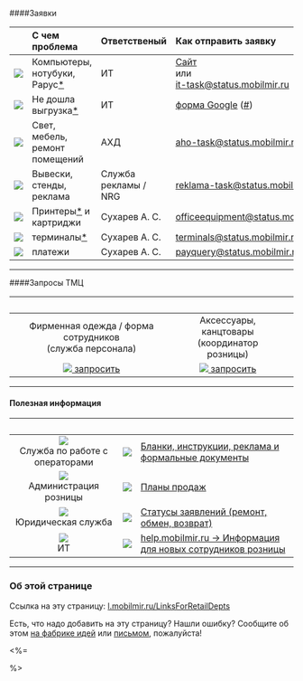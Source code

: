 ####Заявки

&nbsp; | С чем проблема | Ответственый | Как отправить заявку
:--:|:--|:--|:--
![][ITTaskImg] | Компьютеры, нотубуки, Рарус[\*][resolvefaster] | ИТ | [Сайт][NewTaskFreshService]<br>или<br>[it-task@status.mobilmir.ru][mailittask]
![][ExchangeFileImg] | Не дошла выгрузка[\*][WhatIsExchangeFiles] | ИТ | [форма Google][ExchangeNotArrive] ([#][ExchangeNotArriveList])
![][AXOTaskImg] | Свет, мебель, ремонт помещений | АХД | [aho-task@status.mobilmir.ru][AXOTask]
![][ReklamaTaskImg] | Вывески, стенды, реклама | Служба рекламы / NRG | [reklama-task@status.mobilmir.ru][ReklamaTask]
![][PrintersCartridgesImg] | Принтеры[\*][PrintersTasksTip] и картриджи | Сухарев А. С. | [officeequipment@status.mobilmir.ru](mailto:officeequipment@status.mobilmir.ru)
![][TerminalsImg] | терминалы[\*][TerminalsTip] | Сухарев А. С. | [terminals@status.mobilmir.ru](mailto:terminals@status.mobilmir.ru)
![][TerminalCheckImg] | платежи | Сухарев А. С. | [payquery@status.mobilmir.ru](mailto:payquery@status.mobilmir.ru "Запросы по платежам")


---

####Запросы ТМЦ

&nbsp; | &nbsp; | &nbsp;
:--:|:--:|:--:
Фирменная одежда / форма сотрудников<br>(служба персонала) | Аксессуары, канцтовары<br>(координатор розницы)
[![][FormQImg] запросить][FormQuery] | [![][AssetsImg] запросить][AssetsQ]


---
#### Полезная информация

&nbsp; | &nbsp; | &nbsp;
:--:|:--:|:--
![][MTSBeeMega]<br>Служба по работе с операторами | [![][GoogleDriveIcon]][CommOpsGD] | [Бланки, инструкции, реклама и формальные документы][CommOpsGD]
![](http://i.imgur.com/PghXiFf.png)<br>Администрация розницы | [![][GoogleDriveIcon]][SalesPlansGD] | [Планы продаж][SalesPlansGD]
![](http://i.imgur.com/4HIgfgg.png)<br>Юридическая служба | [![][GoogleSheetIcon]][ClaimStatuses] | [Статусы заявлений (ремонт, обмен, возврат)][ClaimStatuses]
![](http://i.imgur.com/xdklML6.png)<br>ИТ | [![][GoogleSitesIcon]][info-for-newbies-in-retaildepts] | [help.mobilmir.ru → Информация для новых сотрудников розницы][info-for-newbies-in-retaildepts]


----------

### Об этой странице

Ссылка на эту страницу: [l.mobilmir.ru/LinksForRetailDepts](http://l.mobilmir.ru/LinksForRetailDepts)

Есть, что надо добавить на эту страницу? Нашли ошибку? Сообщите об этом [на фабрике идей][LinksForRetailDeptsFI] или [письмом][LinksForRetailDeptsMail], пожалуйста!


[ITTaskImg]: https://cdn1.iconfinder.com/data/icons/gamedevtycoon-platforms/128/PC-2.png
[NewTaskFreshService]: http://itmobilmirru.freshservice.com/support/tickets/new "обратите внимание, после ввода темы справа появляются готовые решения"
[mailittask]: mailto:it-task@status.mobilmir.ru?subject=суть%20проблемы%20и%20название%20устройства%20или%20программы,%20в%20которой%20она%20возникает&body=что%20вы%20делаете,%20что%20происходит%20сейчас,%20и%20как%20должно%20быть,%20когда%20всё%20работает%20нормально.%0D%0AПросим%20описывать%20так,%20чтобы%20можно%20было%20проверить%20без%20дополнительных%20вопросов. "Эта ссылка содержит шаблон письма. Пожалуйста, не игнорируйте его содержимое!"
[resolvefaster]: http://itmobilmirru.freshservice.com/support/solutions/articles/10994-- "Щёлкните, чтобы прочитать, как делать заявки, чтобы мы их разрешали быстрее"
[ExchangeNotArrive]: https://docs.google.com/a/mobilmir.ru/forms/d/1PsN5CCNNvUWXdpURKXuiF_KN2TAMIoEiFBDvMRqzthw/viewform
[ExchangeNotArriveImg]: http://i.imgur.com/bTUFlXU.png
[ExchangeNotArriveList]: https://docs.google.com/spreadsheets/u/1/d/12xY7ch91QuJvBnxA3IWWWvQpDHwjpUU0UtlxHcROfY0/preview "Список заявок с состояниями"
[WhatIsExchangeFiles]: http://l.mobilmir.ru/whatisrarusexchangefile "щёлкните, чтобы открыть страницу с описанием, что такое выгрузки"

[AXOTaskImg]: http://i.imgur.com/6el4OmS.jpg?1
[AXOTask]: mailto:aho-task@status.mobilmir.ru?subject=Название%20отдела:%20Предмет,%20который%20надо%20починить,%20установить%20и%20т.п.&amp;body=Подробное%20описание%20проблемы%20или%20задачи

[ReklamaTaskImg]: http://i.imgur.com/P9NSAby.png?1
[ReklamaTask]: mailto:reklama-task@status.mobilmir.ru?subject=Название%20отдела:%20Кратко%20суть&amp;body=Подробное%20описание%20проблемы%20или%20задачи

[PrintersTasksTip]: http://itmobilmirru.freshservice.com/support/solutions/articles/10732 "насчёт принтеров – не всегда; щелкните, чтобы узнать подробности"
[TerminalsTip]: # "терминалы, принимающие наличные (сейчас Роспей)"
[LinksForRetailDeptsFI]: http://i.mobilmir.ru/ideas/?PAGE_NAME=message&FID=5&TID=992&MID=12984&result=new "Фабрика идей"
[CommOpsGD]: https://drive.google.com/a/mobilmir.ru/folderview?id=0B3v6tF6UW2aGYm9STkJYUWRnVTQ&usp=sharing "Информация от службы по работе с операторами на диске Google"
[SalesPlansGD]: https://drive.google.com/drive/folders/0B2X-6fVbs2DydGJoWUFPRWZRckE "Планы продаж на диске Google"
[ClaimStatuses]: https://docs.google.com/spreadsheets/d/13RFwnirgbfalVo1FY-bTGg8EcaZaVEawqkiyRZKUPgQ/preview "Таблица статусов заявлений (претензий) на диске Google"
[info-for-newbies-in-retaildepts]: https://sites.google.com/a/mobilmir.ru/help/rules/info-for-newbies-in-retaildepts "Информация для новых сотрудников розницы"
[LinksForRetailDeptsMail]: mailto:retail-bookmarks@status.mobilmir.ru?subject=Закладки%20для%20розницы

[HRQueries]: https://docs.google.com/a/mobilmir.ru/spreadsheet/viewform?formkey=dEJfSEpMV181U0NraGVoX0JYcDBFNWc6MQ#gid=0
[HRQueriesImg]: http://i.imgur.com/59S2ODX.png
[FormQuery]: https://docs.google.com/a/mobilmir.ru/forms/d/e/1FAIpQLSc04h9SljTRCWkuEiDCoSouedWuk9Gbscd97CLqt8c6jQWQ5A/viewform
[FormQImg]: http://i.imgur.com/AR56YZI.png
[AssetsQ]: https://docs.google.com/a/mobilmir.ru/spreadsheet/viewform?formkey=dHd4cmZPbUpGSDNIMlVFczY0MTJ0YVE6MQ
[AssetsImg]: http://i.imgur.com/sAzaYLi.png
[ChecksTicketsQ]: 
https://docs.google.com/a/mobilmir.ru/forms/d/1t1M_75M0NCaud6cTfBWnB7EFLvQ40NYrmQvChVqJo9Q/viewform?pli=1
[ChecksTicketsImg]: http://i.imgur.com/JzqWCUs.png
[PrintersCartridgesImg]: http://i.imgur.com/HklVFwB.png
[TerminalsImg]: http://i.imgur.com/ChuuGD0.png
[RarusWideImg]: http://i.imgur.com/Rzh3O8Z.png
[ExchangeFileImg]: http://i.imgur.com/okESUI7.png
[TerminalCheckImg]: http://i.imgur.com/ta1wmgb.png
[MTSBeeMega]: http://i.imgur.com/EqtgZGh.png

[GoogleDriveIcon]: http://i.imgur.com/Z9PH8MI.png
[GoogleSheetIcon]: http://i.imgur.com/RRSkBkl.png
[GoogleSitesIcon]: https://www.google.com/images/icons/product/sites-16.ico

<%= 
<script>
  (function(i,s,o,g,r,a,m){i['GoogleAnalyticsObject']=r;i[r]=i[r]||function(){
  (i[r].q=i[r].q||[]).push(arguments)},i[r].l=1*new Date();a=s.createElement(o),
  m=s.getElementsByTagName(o)[0];a.async=1;a.src=g;m.parentNode.insertBefore(a,m)
  })(window,document,'script','https://www.google-analytics.com/analytics.js','ga');

  ga('create', 'UA-6919929-15', 'auto');
  ga('send', 'pageview');

</script>
%>
